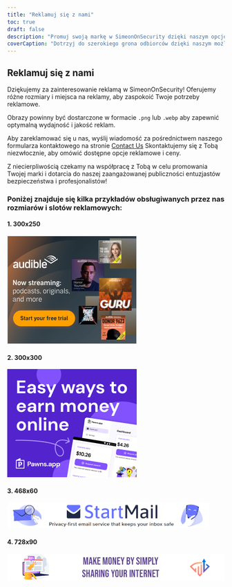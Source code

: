 ```yaml
---
title: "Reklamuj się z nami"
toc: true
draft: false
description: "Promuj swoją markę w SimeonOnSecurity dzięki naszym opcjom reklamowym."
coverCaption: "Dotrzyj do szerokiego grona odbiorców dzięki naszym możliwościom reklamowym."
---
```


## Reklamuj się z nami

Dziękujemy za zainteresowanie reklamą w SimeonOnSecurity! Oferujemy różne rozmiary i miejsca na reklamy, aby zaspokoić Twoje potrzeby reklamowe.

Obrazy powinny być dostarczone w formacie `.png` lub `.webp` aby zapewnić optymalną wydajność i jakość reklam.

Aby zareklamować się u nas, wyślij wiadomość za pośrednictwem naszego formularza kontaktowego na stronie [Contact Us](https://simeononsecurity.ch/contactus/) Skontaktujemy się z Tobą niezwłocznie, aby omówić dostępne opcje reklamowe i ceny.

Z niecierpliwością czekamy na współpracę z Tobą w celu promowania Twojej marki i dotarcia do naszej zaangażowanej publiczności entuzjastów bezpieczeństwa i profesjonalistów!

### Poniżej znajduje się kilka przykładów obsługiwanych przez nas rozmiarów i slotów reklamowych:

#### 1. 300x250
![300x250 Ad](/img/ads/amazon/audible-300x250.png)

#### 2. 300x300
![300x300 Ad](/img/ads/pawnsapp/earn_money_general_300x300.png)

#### 3. 468x60
![468x60 Ad](/img/ads/startmail/startmail_468x60.png)

#### 4. 728x90
![728x90 Ad](/img/ads/traffmonetizer/make_money_by_simply_sharing_your_internet-728x90.png)

